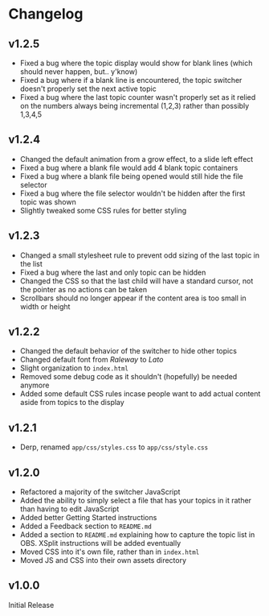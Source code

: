 # Changelog
## v1.2.5
- Fixed a bug where the topic display would show for blank lines (which should never happen, but.. y'know)
- Fixed a bug where if a blank line is encountered, the topic switcher doesn't properly set the next active topic
- Fixed a bug where the last topic counter wasn't properly set as it relied on the numbers always being incremental (1,2,3) rather than possibly 1,3,4,5

## v1.2.4
- Changed the default animation from a grow effect, to a slide left effect
- Fixed a bug where a blank file would add 4 blank topic containers
- Fixed a bug where a blank file being opened would still hide the file selector
- Fixed a bug where the file selector wouldn't be hidden after the first topic was shown
- Slightly tweaked some CSS rules for better styling

## v1.2.3
- Changed a small stylesheet rule to prevent odd sizing of the last topic in the list
- Fixed a bug where the last and only topic can be hidden
- Changed the CSS so that the last child will have a standard cursor, not the pointer as no actions can be taken
- Scrollbars should no longer appear if the content area is too small in width or height

## v1.2.2
- Changed the default behavior of the switcher to hide other topics
- Changed default font from *Raleway* to *Lato*
- Slight organization to `index.html`
- Removed some debug code as it shouldn't (hopefully) be needed anymore
- Added some default CSS rules incase people want to add actual content aside from topics to the display

## v1.2.1
- Derp, renamed `app/css/styles.css` to `app/css/style.css`

## v1.2.0
- Refactored a majority of the switcher JavaScript
- Added the ability to simply select a file that has your topics in it rather than having to edit JavaScript
- Added better Getting Started instructions
- Added a Feedback section to `README.md`
- Added a section to `README.md` explaining how to capture the topic list in OBS. XSplit instructions will be added eventually
- Moved CSS into it's own file, rather than in `index.html`
- Moved JS and CSS into their own assets directory

## v1.0.0
Initial Release